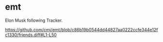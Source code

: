# emt
Elon Musk following Tracker.

https://github.com/cmj/emt/blob/c86b19b0544dd44827aa0222ccfe344e12fc1330/friends.diff#L1-L50
